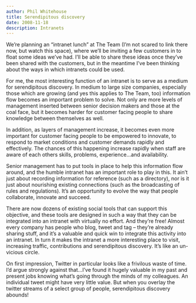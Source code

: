 ```yaml
---
author: Phil Whitehouse
title: Serendipitous discovery
date: 2008-11-18
description: Intranets
---
```

We’re planning an “intranet lunch” at The Team (I’m not scared to link there now, but watch this space), where we’ll be inviting a few customers in to float some ideas we’ve had. I’ll be able to share these ideas once they’ve been shared with the customers, but in the meantime I’ve been thinking about the ways in which intranets could be used.

For me, the most interesting function of an intranet is to serve as a medium for serendipitous discovery. In medium to large size companies, especially those which are growing (and yes this applies to The Team, too) information flow becomes an important problem to solve. Not only are more levels of management inserted between senior decision makers and those at the coal face, but it becomes harder for customer facing people to share knowledge between themselves as well.

In addition, as layers of management increase, it becomes even more important for customer facing people to be empowered to innovate, to respond to market conditions and customer demands rapidly and effectively. The chances of this happening increase rapidly when staff are aware of each others skills, problems, experience…and availability.

Senior management has to put tools in place to help this information flow around, and the humble intranet has an important role to play in this. It ain’t just about recording information for reference (such as a directory), nor is it just about nourishing existing connections (such as the broadcasting of rules and regulations). It’s an opportunity to evolve the way that people collaborate, innovate and succeed.

There are now dozens of existing social tools that can support this objective, and these tools are designed in such a way that they can be integrated into an intranet with virtually no effort. And they’re free! Almost every company has people who blog, tweet and tag – they’re already sharing stuff, and it’s a valuable and quick win to integrate this activity into an intranet. In turn it makes the intranet a more interesting place to visit, increasing traffic, contributions and serendipitous discovery. It’s like an un-vicious circle.

On first impression, Twitter in particular looks like a frivilous waste of time. I’d argue strongly against that…I’ve found it hugely valuable in my past and present jobs knowing what’s going through the minds of my colleagues. An individual tweet might have very little value. But when you overlay the twitter streams of a select group of people, serendipitous discovery abounds!
